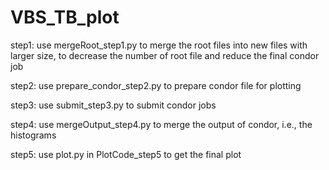 # VBS_TB_plot
step1: use mergeRoot_step1.py to merge the root files into new files with larger size, to decrease the number of root file and reduce the final condor job

step2: use prepare_condor_step2.py to prepare condor file for plotting

step3: use submit_step3.py to submit condor jobs

step4: use mergeOutput_step4.py to merge the output of condor, i.e., the histograms

step5: use plot.py in PlotCode_step5 to get the final plot
